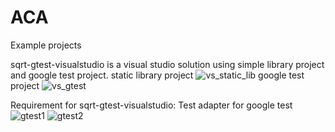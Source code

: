 # ACA
Example projects

sqrt-gtest-visualstudio is a visual studio solution using simple library project and google test project.
static library project
![vs_static_lib](https://user-images.githubusercontent.com/4984553/210807895-225b4470-f878-47ce-a385-6fdbc25f565c.jpg)
google test project
![vs_gtest](https://user-images.githubusercontent.com/4984553/210807233-4df67273-d328-45db-b6b2-304eb2fa3b6b.jpg)

Requirement for sqrt-gtest-visualstudio: Test adapter for google test
![gtest1](https://user-images.githubusercontent.com/4984553/210808406-b0a4aa59-d83a-444a-bff6-50c97ccdbe2c.jpg)
![gtest2](https://user-images.githubusercontent.com/4984553/210808423-07f14cd9-e597-4136-aa16-e2e6f0851db9.jpg)
